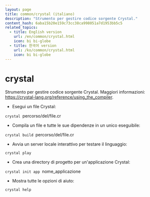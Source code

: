 ```yaml
---
layout: page
title: common/crystal (italiano)
description: "Strumento per gestire codice sorgente Crystal."
content_hash: 6aba15b20e159c73cc38ca998051a7d1953bb5c5
related_topics:
  - title: English version
    url: /en/common/crystal.html
    icon: bi bi-globe
  - title: 한국어 version
    url: /ko/common/crystal.html
    icon: bi bi-globe
---
```

# crystal

Strumento per gestire codice sorgente Crystal.
Maggiori informazioni: <https://crystal-lang.org/reference/using_the_compiler>.

- Esegui un file Crystal:

`crystal `<span class="tldr-var badge badge-pill bg-dark-lm bg-white-dm text-white-lm text-dark-dm font-weight-bold">percorso/del/file.cr</span>

- Compila un file e tutte le sue dipendenze in un unico eseguibile:

`crystal build `<span class="tldr-var badge badge-pill bg-dark-lm bg-white-dm text-white-lm text-dark-dm font-weight-bold">percorso/del/file.cr</span>

- Avvia un server locale interattivo per testare il linguaggio:

`crystal play`

- Crea una directory di progetto per un'applicazione Crystal:

`crystal init app `<span class="tldr-var badge badge-pill bg-dark-lm bg-white-dm text-white-lm text-dark-dm font-weight-bold">nome_applicazione</span>

- Mostra tutte le opzioni di aiuto:

`crystal help`
